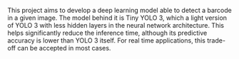 This project aims to develop a deep learning model able to detect a barcode in a given image. The model behind it is Tiny YOLO 3, which a light version of YOLO 3 with less hidden layers in the neural network architecture. This helps significantly reduce the inference time, although its predictive accuracy is lower than YOLO 3 itself. For real time applications, this trade-off can be accepted in most cases.
